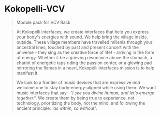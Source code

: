 # Kokopelli-VCV
> Module pack for VCV Rack


> At Kokopelli Interfaces, we create interfaces that help you express your body's energies with sound. We help bring the village inside, outside. These village members have travelled millenia through your ancestral lines, touched by past and present concert with the universe - they sing as the creative force of life! - arriving in the form of energy. Whether it be a grieving resonance above the stomach, a chariot of energetic taps riding the passion center, or a glowing pad mirroring the flames in a heart, Kokopelli Interfaces mission is to help manifest it. 
>
> We look to a frontier of music devices that are expressive *and* welcome one to stay body-energy-aligned while using them. We want music interfaces that say - '*I see you divine human, and let's emerge together!*'. We create them by being true to experience, not technology, prioritizing the body, not the mind, and following the ancient principle: *'as within, so without'*.

